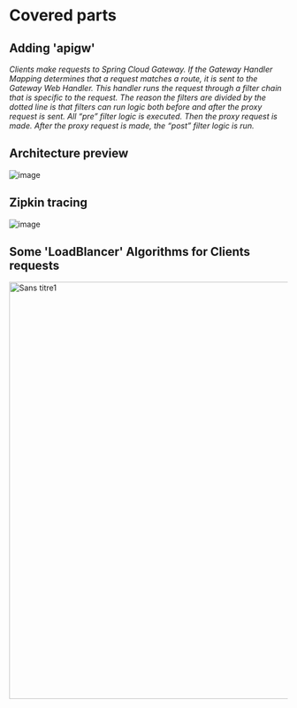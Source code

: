 # Covered parts
## Adding 'apigw'
<i>Clients make requests to Spring Cloud Gateway. If the Gateway Handler Mapping determines that a request matches a route, it is sent to the Gateway Web Handler. This handler runs the request through a filter chain that is specific to the request. The reason the filters are divided by the dotted line is that filters can run logic both before and after the proxy request is sent. All “pre” filter logic is executed. Then the proxy request is made. After the proxy request is made, the “post” filter logic is run.</i>
## Architecture preview 

![image](https://user-images.githubusercontent.com/84160502/206310971-c69f4bf5-ccf0-4ff9-94f5-7f083a3f7261.png)

## Zipkin tracing 

![image](https://user-images.githubusercontent.com/84160502/206310642-3badf8e0-7be7-4f52-a652-b2e4fbaae654.png)

## Some 'LoadBlancer' Algorithms for Clients requests
<img width="754" alt="Sans titre1" src="https://user-images.githubusercontent.com/84160502/206310778-a8711a10-6f16-42fa-8566-3824a0fdbf7d.png">

